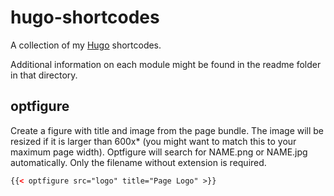 # hugo-shortcodes

A collection of my [Hugo](https://gohugo.io/) shortcodes.

Additional information on each module might be found in the readme folder in that directory.

## optfigure

Create a figure with title and image from the page bundle.
The image will be resized if it is larger than 600x* (you might want to match this to your maximum page width).
Optfigure will search for NAME.png or NAME.jpg automatically. Only the filename without extension is required.

```html
{{< optfigure src="logo" title="Page Logo" >}}
```